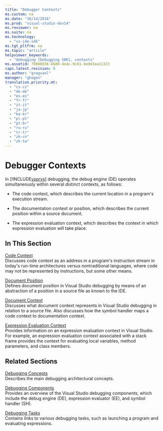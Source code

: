 ```yaml
---
title: "Debugger Contexts"
ms.custom: na
ms.date: "10/14/2016"
ms.prod: "visual-studio-dev14"
ms.reviewer: na
ms.suite: na
ms.technology: 
  - "vs-ide-sdk"
ms.tgt_pltfrm: na
ms.topic: "article"
helpviewer_keywords: 
  - "debugging [Debugging SDK], contexts"
ms.assetid: 79808036-b680-4e4c-9c61-4ed43aa11323
caps.latest.revision: 9
ms.author: "gregvanl"
manager: "ghogen"
translation.priority.mt: 
  - "cs-cz"
  - "de-de"
  - "es-es"
  - "fr-fr"
  - "it-it"
  - "ja-jp"
  - "ko-kr"
  - "pl-pl"
  - "pt-br"
  - "ru-ru"
  - "tr-tr"
  - "zh-cn"
  - "zh-tw"
---
```

# Debugger Contexts
In [!INCLUDE[vsprvs](../codequality/includes/vsprvs_md.md)] debugging, the debug engine (DE) operates simultaneously within several distinct contexts, as follows:  
  
-   The code context, which describes the current location in a program's execution stream.  
  
-   The documentation context or position, which describes the current position within a source document.  
  
-   The expression evaluation context, which describes the context in which expression evaluation will take place.  
  
## In This Section  
 [Code Context](../extensibility/code-context.md)  
 Discusses code context as an address in a program's instruction stream in today's run-time architectures versus nontraditional languages, where code may not be represented by instructions, but some other means.  
  
 [Document Position](../extensibility/document-position.md)  
 Defines document position in Visual Studio debugging by means of an abstraction of a position in a source file as known to the IDE.  
  
 [Document Context](../extensibility/document-context.md)  
 Discusses what document context represents in Visual Studio debugging in relation to a source file. Also discusses how the symbol handler maps a code context to documentation context.  
  
 [Expression Evaluation Context](../extensibility/expression-evaluation-context.md)  
 Provides information on an expression evaluation context in Visual Studio. For example, an expression evaluation context associated with a stack frame provides the context for evaluating local variables, method parameters, and class members.  
  
## Related Sections  
 [Debugging Concepts](../extensibility/debugger-concepts.md)  
 Describes the main debugging architectural concepts.  
  
 [Debugging Components](../extensibility/debugger-components.md)  
 Provides an overview of the Visual Studio debugging components, which include the debug engine (DE), expression evaluator (EE), and symbol handler (SH).  
  
 [Debugging Tasks](../extensibility/debugging-tasks.md)  
 Contains links to various debugging tasks, such as launching a program and evaluating expressions.